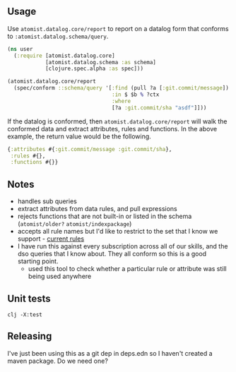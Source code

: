 ## Usage

Use `atomist.datalog.core/report` to report on a datalog form that conforms to `:atomist.datalog.schema/query`.

```clj
(ns user
  (:require [atomist.datalog.core]
            [atomist.datalog.schema :as schema]
            [clojure.spec.alpha :as spec]))

(atomist.datalog.core/report
  (spec/conform ::schema/query '[:find (pull ?a [:git.commit/message])
                                 :in $ $b % ?ctx
                                 :where
                                 [?a :git.commit/sha "asdf"]]))

```

If the datalog is conformed, then `atomist.datalog.core/report` will walk the conformed data and extract attributes, rules and functions.  In the above example, the return value would be the following.

```clj
{:attributes #{:git.commit/message :git.commit/sha},
 :rules #{},
 :functions #{}}
```

## Notes

* handles sub queries
* extract attributes from data rules, and pull expressions
* rejects functions that are not built-in or listed in the schema (`atomist/older?` `atomist/indexpackage`)
* accepts all rule names but I'd like to restrict to the set that I know we support - [current rules](https://docs.atomist.services/authoring/datalog/rules/)
* I have run this against every subscription across all of our skills, and the dso queries that I know about.  They all conform so this is a good starting point.
    * used this tool to check whether a particular rule or attribute was still being used anywhere

## Unit tests

```
clj -X:test
```

## Releasing

I've just been using this as a git dep in deps.edn so I haven't created a maven package.  Do we need one?
